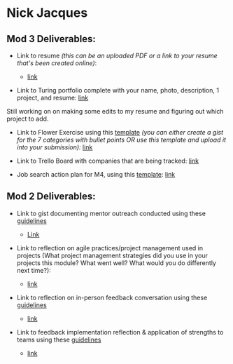 # Nick Jacques

## Mod 3 Deliverables:

* Link to resume *(this can be an uploaded PDF or a link to your resume that's been created online)*: 
  * [link](https://drive.google.com/file/d/0B2RtUUBRh7n2SUszbW45aThtc1E/view?usp=sharing)
  
* Link to Turing portfolio complete with your name, photo, description, 1 project, and resume:
[link](https://www.turing.io/alumni/nicholas-jacques)

Still working on on making some edits to my resume and figuring out which project to add.

* Link to Flower Exercise using this [template](https://github.com/turingschool/career-development-curriculum/blob/master/files/Career%20Unit%20-%20The%20Flower%20Diagram.pdf) *(you can either create a gist for the 7 categories with bullet points OR use this template and upload it into your submission):*
[link](https://gist.github.com/NicholasJacques/5d01dd5c77cfa45bca3cbc13b547d45f)

* Link to Trello Board with companies that are being tracked:
[link](https://trello.com/b/LNeM8aDM/job-search)

* Job search action plan for M4, using this [template](https://github.com/turingschool/career-development-curriculum/blob/master/module_three/mod_4_action_plan_template.md):
[link](https://gist.github.com/NicholasJacques/d54585ef4f860c23436dd126604b49a9)

## Mod 2 Deliverables:
* Link to gist documenting mentor outreach conducted using these [guidelines](https://github.com/turingschool/career-development-curriculum/blob/master/module_two/cold_outreach_i_guidelines.md)
  * [Link](https://gist.github.com/NicholasJacques/2e14021266d6ae3e11726fc21e982ab3)

* Link to reflection on agile practices/project management used in projects (What project management strategies did you use in your projects this module? What went well? What would you do differently next time?):
  * [link](https://gist.github.com/NicholasJacques/eb592b6230348a05997b53ec11d241af)

* Link to reflection on in-person feedback conversation using these [guidelines](https://github.com/turingschool/career-development-curriculum/blob/master/module_two/feedback_conversation_reflection_guidelines.md)
  * [link](https://gist.github.com/NicholasJacques/a560517c68dff4782ab3b213dc43be5e)
  
* Link to feedback implementation reflection & application of strengths to teams using these [guidelines](https://github.com/turingschool/career-development-curriculum/blob/master/module_two/feedback_implementation_strengths_reflection.md)
  * [link](https://gist.github.com/NicholasJacques/2ddf5bd0cbad1cbb9aae185fdbcf5d32)
